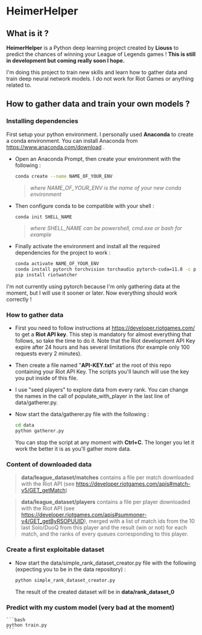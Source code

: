 
# HeimerHelper
## What is it ?
**HeimerHelper** is a Python deep learning project created by **Liouss** to predict the chances of winning your League of Legends games ! **This is still in development but coming really soon I hope.**

I'm doing this project to train new skills and learn how to gather data and train deep neural network models. I do not work for Riot Games or anything related to.

## How to gather data and train your own models ?

### Installing dependencies 

First setup your python environment. I personally used **Anaconda** to create a conda environment.
You can install Anaconda from https://www.anaconda.com/download .

- Open an Anaconda Prompt, then create your environment with the following :
	```bash
	conda create --name NAME_OF_YOUR_ENV
	```
	> *where NAME_OF_YOUR_ENV is the name of your new conda environment*

- Then configure conda to be compatible with your shell :
 	```bash
	conda init SHELL_NAME
	```
	>*where SHELL_NAME can be powershell, cmd.exe or bash for example*

- Finally activate the environment and install all the required dependencies for the project to work :
	```bash
	conda activate NAME_OF_YOUR_ENV
	conda install pytorch torchvision torchaudio pytorch-cuda=11.8 -c pytorch -c nvidia
	pip install riotwatcher
	```
I'm not currently using pytorch because I'm only gathering data at the moment, but I will use it sooner or later. Now everything should work correctly !

### How to gather data
- First you need to follow instructions at https://developer.riotgames.com/ to get a **Riot API key**. This step is mandatory for almost everything that follows, so take the time to do it. Note that the Riot development API Key expire after 24 hours and has several limitations (for example only 100 requests every 2 minutes).
- Then create a file named "**API-KEY.txt**" at the root of this repo containing your Riot API Key. The scripts you'll launch will use the key you put inside of this file.
- I use "seed players" to explore data from every rank. You can change the names in the call of populate_with_player in the last line of data/gatherer.py.
- Now start the data/gatherer.py file with the following :

 	```bash
	cd data
	python gatherer.py
	```
	You can stop the script at any moment with **Ctrl+C**. The longer you let it work the better it is as you'll gather more data.


### Content of downloaded data

>**data/league_dataset/matches** contains a file per match downloaded with the Riot API (see https://developer.riotgames.com/apis#match-v5/GET_getMatch)

>**data/league_dataset/players** contains a file per player downloaded with the Riot API (see https://developer.riotgames.com/apis#summoner-v4/GET_getByRSOPUUID), merged with a list of match ids from the 10 last Solo/DuoQ from this player and the result (win or not) for each match, and the ranks of every queues corresponding to this player.

### Create a first exploitable dataset
 - Now start the data/simple_rank_dataset_creator.py file with the following (expecting you to be in the data repository) :
 
 	```bash
	python simple_rank_dataset_creator.py
	```
	The result of the created dataset will be in **data/rank_dataset_0**

### Predict with my custom model (very bad at the moment)
 
 	```bash
	python train.py
	```
